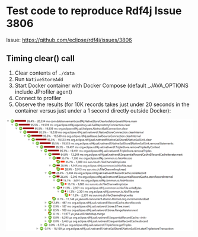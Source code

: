# Test code to reproduce Rdf4j Issue 3806

Issue: https://github.com/eclipse/rdf4j/issues/3806

## Timing clear() call

 1. Clear contents of `./data`
 1. Run `NativeStoreAdd`
 1. Start Docker container with Docker Compose (default _JAVA_OPTIONS include JProfiler agent)
 1. Connect to profiler
 1. Observe the results (for 10K records takes just under 20 seconds in the container versus just under a 1 second directly outside Docker):

 ![CPU profiling of connection.clear() call](profiler.png)